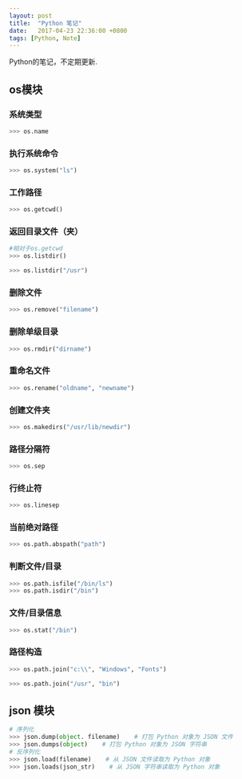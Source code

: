 ```yaml
---
layout: post
title:  "Python 笔记"
date:   2017-04-23 22:36:00 +0800
tags: [Python, Note]
---
```


Python的笔记，不定期更新.

## os模块

### 系统类型
```python
>>> os.name
```

### 执行系统命令
```python
>>> os.system("ls")
```

### 工作路径
```python
>>> os.getcwd()
```

### 返回目录文件（夹）
```python
#相对于os.getcwd
>>> os.listdir()
```

```python
>>> os.listdir("/usr")
```

### 删除文件
```python
>>> os.remove("filename")
```

### 删除单级目录
```python
>>> os.rmdir("dirname")
```

### 重命名文件
```python
>>> os.rename("oldname", "newname")
```

### 创建文件夹
```python
>>> os.makedirs("/usr/lib/newdir")
```

### 路径分隔符
```python
>>> os.sep
```

### 行终止符
```python
>>> os.linesep
```

### 当前绝对路径
```python
>>> os.path.abspath("path")
```

### 判断文件/目录
```python
>>> os.path.isfile("/bin/ls")
>>> os.path.isdir("/bin")
```

### 文件/目录信息
```python
>>> os.stat("/bin")
```

### 路径构造
```python
>>> os.path.join("c:\\", "Windows", "Fonts")
```

```python
>>> os.path.join("/usr", "bin")
```

## json 模块
```python
# 序列化
>>> json.dump(object. filename)    # 打包 Python 对象为 JSON 文件
>>> json.dumps(object)    # 打包 Python 对象为 JSON 字符串
# 反序列化
>>> json.load(filename)    # 从 JSON 文件读取为 Python 对象
>>> json.loads(json_str)    # 从 JSON 字符串读取为 Python 对象
```
